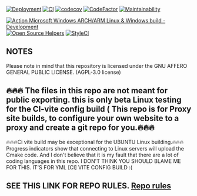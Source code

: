 [![Deployment](https://github.com/Andrewshin-7th-technology-student/build-CI/actions/workflows/Deployment.yml/badge.svg)](https://github.com/Andrewshin-7th-technology-student/build-CI/actions/workflows/Deployment.yml) [![CI](https://dl.circleci.com/status-badge/img/gh/Andrewshin-7th-technology-student/build-CI/tree/main.svg?style=svg)](https://dl.circleci.com/status-badge/redirect/gh/Andrewshin-7th-technology-student/build-CI/tree/main) [![codecov](https://codecov.io/gh/Andrewshin-7th-technology-student/build-CI/graph/badge.svg?token=0C7QHQ6Q5L)](https://codecov.io/gh/Andrewshin-7th-technology-student/build-CI)  [![CodeFactor](https://www.codefactor.io/repository/github/andrewshin-7th-technology-student/build-ci/badge)](https://www.codefactor.io/repository/github/andrewshin-7th-technology-student/build-ci) [![Maintainability](https://api.codeclimate.com/v1/badges/cbaa452a92523cffa996/maintainability)](https://codeclimate.com/github/Andrewshin-7th-technology-student/build-CI/maintainability)

[![Action Microsoft Windows ARCH/ARM Linux & Windows build - Development](https://github.com/Andrewshin-7th-technology-student/build-CI/actions/workflows/Development%20.yml/badge.svg)](https://github.com/Andrewshin-7th-technology-student/build-CI/actions/workflows/Development%20.yml)   [![Open Source Helpers](https://www.codetriage.com/andrewshin-7th-technology-student/build-ci/badges/users.svg)](https://www.codetriage.com/andrewshin-7th-technology-student/build-ci)   [![StyleCI](https://github.styleci.io/repos/870388391/shield?branch=main)](https://github.styleci.io/repos/870388391?branch=main)

## NOTES

Please note in mind that this repository is licensed under the GNU AFFERO GENERAL PUBLIC LICENSE. (AGPL-3.0 license)

## 🔥🔥🔥 The files in this repo are not meant for public exporting. this is only beta Linux testing for the CI-vite config build ( This repo is for Proxy site builds, to configure your own website to a proxy and create a git repo for you.🔥🔥🔥

🔥🔥🔥Ci vite build may be exceptional for the UBUNTU Linux building.🔥🔥🔥
Progress indicators show that connecting to Linux servers will upload the Cmake code.
And I don't believe that it is my fault that there are a lot of coding languages in this repo. I DON'T THINK YOU SHOULD BLAME ME FOR THIS. IT'S FOR YML \[CI\] VITE CONFIG BUILD :(

## SEE THIS LINK FOR REPO RULES. [Repo rules](https://github.com/Andrewshin-7th-technology-student/build-CI/blob/main/.repo%20files/README.md)
